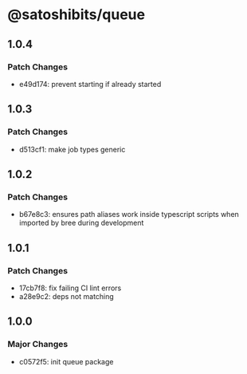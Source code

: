 # @satoshibits/queue

## 1.0.4

### Patch Changes

- e49d174: prevent starting if already started

## 1.0.3

### Patch Changes

- d513cf1: make job types generic

## 1.0.2

### Patch Changes

- b67e8c3: ensures path aliases work inside typescript scripts when imported by bree during development

## 1.0.1

### Patch Changes

- 17cb7f8: fix failing CI lint errors
- a28e9c2: deps not matching

## 1.0.0

### Major Changes

- c0572f5: init queue package
